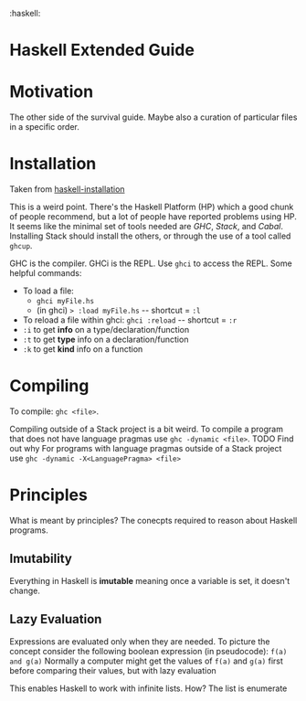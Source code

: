 :haskell:

# Haskell Extended Guide

# Motivation
The other side of the survival guide. Maybe also a curation of particular files in a specific order.


# Installation
Taken from [haskell-installation](./haskell-installation.md)

This is a weird point. There's the Haskell Platform (HP) which a good chunk of people recommend, but a lot of people have reported problems using HP. It seems like the minimal set of tools needed are *GHC*, *Stack*, and *Cabal*. Installing Stack should install the others, or through the use of a tool called `ghcup`.

GHC is the compiler. GHCi is the REPL. Use `ghci` to access the REPL.
Some helpful commands:
- To load a file:
  * `ghci myFile.hs`
  * (in ghci) `> :load myFile.hs` -- shortcut = `:l`
- To reload a file within ghci: `ghci :reload` -- shortcut = `:r`
- `:i` to get **info** on a type/declaration/function
- `:t` to get **type** info on a declaration/function
- `:k` to get **kind** info on a function


# Compiling
To compile: `ghc <file>`.

Compiling outside of a Stack project is a bit weird. To compile a program that does not have language pragmas use `ghc -dynamic <file>`.
TODO Find out why
For programs with language pragmas outside of a Stack project use `ghc -dynamic -X<LanguagePragma> <file>`


# Principles
What is meant by principles? The conecpts required to reason about Haskell programs.

## Imutability
Everything in Haskell is **imutable** meaning once a variable is set, it doesn't change.

## Lazy Evaluation
Expressions are evaluated only when they are needed.
To picture the concept consider the following boolean expression (in pseudocode):
`f(a) and g(a)`
Normally a computer might get the values of `f(a)` and `g(a)` first before comparing their values, but with lazy evaluation

This enables Haskell to work with infinite lists. How? The list is enumerate
